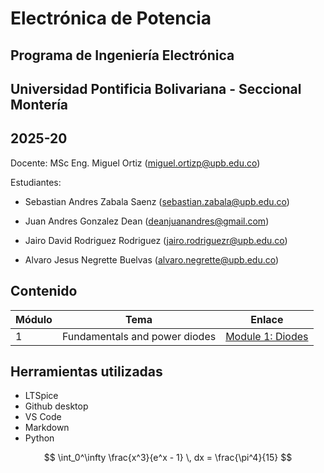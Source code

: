 # Electrónica de Potencia
## Programa de Ingeniería Electrónica
## Universidad Pontificia Bolivariana - Seccional Montería
## 2025-20

Docente: MSc Eng. Miguel Ortiz (miguel.ortizp@upb.edu.co)

Estudiantes:
- Sebastian Andres Zabala Saenz 
(sebastian.zabala@upb.edu.co)

- Juan Andres Gonzalez Dean
(deanjuanandres@gmail.com)

- Jairo David Rodriguez Rodriguez
(jairo.rodriguezr@upb.edu.co)

- Alvaro Jesus Negrette Buelvas
(alvaro.negrette@upb.edu.co)

## Contenido

| Módulo | Tema                                      | Enlace                                     |
| ------ | ----------------------------------------- | ------------------------------------------ |
| 1      | Fundamentals and power diodes          | [Module 1: Diodes](Module%201%20diodes/guia_1_fundamentos_diodos.md) |     

## Herramientas utilizadas

- LTSpice
- Github desktop
- VS Code
- Markdown
- Python 
   
$$
\int_0^\infty \frac{x^3}{e^x - 1} \, dx = \frac{\pi^4}{15}
$$
